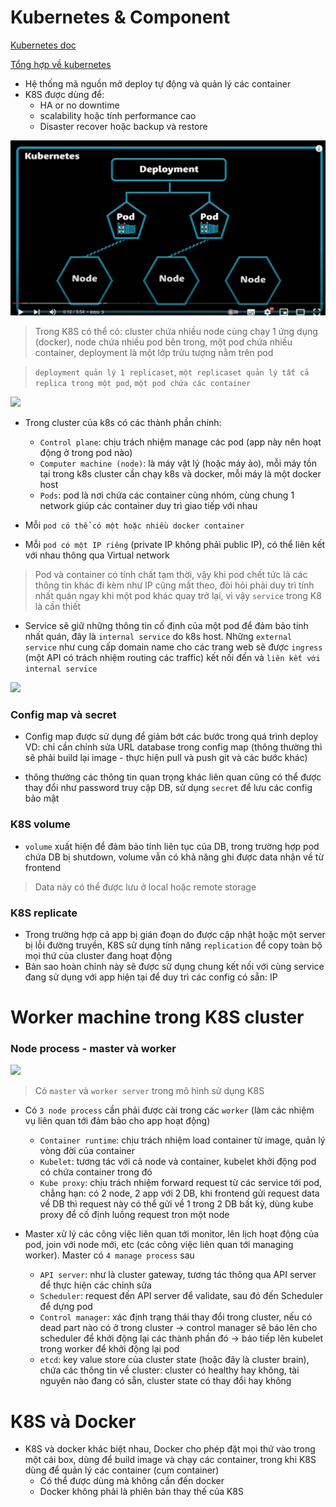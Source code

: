 # Kubernetes & Component

[Kubernetes doc](https://cloud.google.com/learn/what-is-kubernetes)

[Tổng hợp về kubernetes](https://youtu.be/X48VuDVv0do?si=Hj4SGxFajvZABjyL)

- Hệ thống mã nguồn mở deploy tự động và quản lý các container
- K8S được dùng để:
  - HA or no downtime
  - scalability hoặc tính performance cao
  - Disaster recover hoặc backup và restore

![Alt text](image.png)

> Trong K8S có thể có: cluster chứa nhiều node cùng chạy 1 ứng dụng (docker), node chứa nhiều pod bên trong, một pod chứa nhiều container, deployment là một lớp trừu tượng nằm trên pod

> `deployment quản lý 1 replicaset`, `một replicaset quản lý tất cả replica trong một pod`, `một pod chứa các container`

![](https://www.redhat.com/rhdc/managed-files/kubernetes_diagram-v3-770x717_0_0_v2_0.svg)

- Trong cluster của k8s có các thành phần chính:
  - `Control plane`: chịu trách nhiệm manage các pod (app này nên hoạt động ở trong pod nào)
  - `Computer machine (node)`: là máy vật lý (hoặc máy ảo), mỗi máy tồn tại trong k8s cluster cần chạy k8s và docker, mỗi máy là một docker host
  - `Pods`: pod là nơi chứa các container cùng nhóm, cùng chung 1 network giúp các container duy trì giao tiếp với nhau

- Mỗi `pod có thể có một hoặc nhiều docker container`
- Mỗi `pod có một IP riêng` (private IP không phải public IP), có thể liên kết với nhau thông qua Virtual network
> Pod và container có tính chất tạm thời, vậy khi pod chết tức là các thông tin khác đi kèm như IP cũng mất theo, đòi hỏi phải duy trì tính nhất quán ngay khi một pod khác quay trở lại, vì vậy `service` trong K8  là cần thiết 

- Service sẽ giữ những thông tin cố định của một pod để đảm bảo tính nhất quán, đây là `internal service` do k8s host. Những `external service` như cung cấp domain name cho các trang web sẽ được `ingress` (một API có trách nhiệm routing các traffic) kết nối đến và `liên kết với internal service`

![](https://miro.medium.com/v2/resize:fit:1100/format:webp/1*AgWCYOe3yMevVfzT_1EHog.png)

### Config map và secret
- Config map được sử dụng để giảm bớt các bước trong quá trình deploy
VD: chỉ cần chỉnh sửa URL database trong config map (thông thường thì sẽ phải build lại image - thực hiện pull và push git và các bước khác)

- thông thường các thông tin quan trọng khác liên quan cũng có thể được thay đổi như password truy cập DB, sử dụng `secret` để lưu các config bảo mật

### K8S volume
- `volume` xuất hiện để đảm bảo tính liên tục của DB, trong trường hợp pod chứa DB bị shutdown, volume vẫn có khả năng ghi được data nhận về từ frontend 
> Data này có thể được lưu ở local hoặc remote storage

### K8S replicate
- Trong trường hợp cả app bị gián đoạn do được cập nhật hoặc một server bị lỗi đường truyền, K8S sử dụng tính năng `replication` để copy toàn bộ mọi thứ của cluster đang hoạt động
- Bản sao hoàn chỉnh này sẽ được sử dụng chung kết nối với cùng service đang sử dụng với app hiện tại để duy trì các config có sẵn: IP

# Worker machine trong K8S cluster
### Node process - master và worker

![](https://miro.medium.com/max/1400/1*eP9N2BXxyZmKI9fLsTpa9w.png)

> Có `master` và `worker server` trong mô hình sử dụng K8S

- Có `3 node process` cần phải được cài trong các `worker` (làm các nhiệm vụ liên quan tới đảm bảo cho app hoạt động)
  - `Container runtime`: chịu trách nhiệm load container từ image, quản lý vòng đời của container
  - `Kubelet`: tương tác với cả node và container, kubelet khởi động pod có chứa container trong đó
  - `Kube proxy`: chịu trách nhiệm forward request từ các service tới pod, chẳng hạn: có 2 node, 2 app với 2 DB, khi frontend gửi request data về DB thì request này có thể gửi về 1 trong 2 DB bất kỳ, dùng kube proxy để cố định luồng request tron một node

- Master xử lý các công việc liên quan tới monitor, lên lịch hoạt động của pod, join với node mới, etc (các công việc liên quan tới managing worker). Master có `4 manage process` sau
  - `API server`: như là cluster gateway, tương tác thông qua API server để thực hiện các chỉnh sửa 
  - `Scheduler`: request đến API server để validate, sau đó đến Scheduler để dựng pod
  - `Control manager`: xác định trạng thái thay đổi trong cluster, nếu có dead part nào có ở trong cluster -> control manager sẽ báo lên cho scheduler để khởi động lại các thành phần đó -> báo tiếp lên kubelet trong worker để khởi động lại pod
  - `etcd`: key value store của cluster state (hoặc đây là cluster brain), chứa các thông tin về cluster: cluster có healthy hay không, tài nguyên nào đang có sẵn, cluster state có thay đổi hay không

# K8S và Docker
- K8S và docker khác biệt nhau, Docker cho phép đặt mọi thứ vào trong một cái box, dùng để build image và chạy các container, trong khi K8S dùng để quản lý các container (cụm container)
  - Có thể được dùng mà không cần đến docker
  - Docker không phải là phiên bản thay thế của K8S
